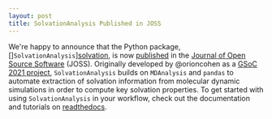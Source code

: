 ```yaml
---
layout: post
title: SolvationAnalysis Published in JOSS
---
```


We're happy to announce that the Python package, []`SolvationAnalysis`][solvation], is now [published][paper] in the [Journal of Open Source Software][joss] (JOSS). Originally developed by @orioncohen as a [GSoC 2021 project][gsocblog], `SolvationAnalysis` builds on `MDAnalysis` and `pandas` to automate extraction of solvation information from molecular dynamic simulations in order to compute key solvation properties. To get started with using `SolvationAnalysis` in your workflow, check out the documentation and tutorials on [readthedocs][docs].

[solvation]: https://github.com/MDAnalysis/solvation-analysis
[paper]: https://joss.theoj.org/papers/10.21105/joss.05183#
[joss]: https://joss.theoj.org/
[gsocblog]: https://www.mdanalysis.org/2021/09/02/gsoc-final-report-orion/
[docs]: https://solvation-analysis.readthedocs.io/en/latest/
